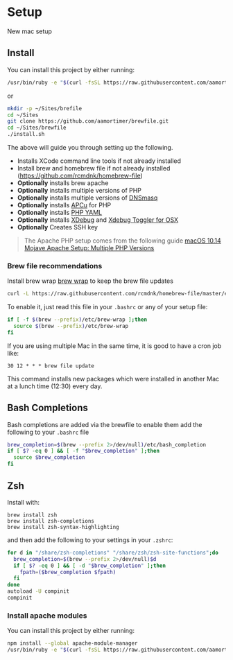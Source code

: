 # Setup 
New mac setup

## Install
You can install this project by either running:

```bash
/usr/bin/ruby -e "$(curl -fsSL https://raw.githubusercontent.com/aamortimer/brewfile/master/install.sh | sh)"
```

or

```bash
mkdir -p ~/Sites/brefile
cd ~/Sites
git clone https://github.com/aamortimer/brewfile.git
cd ~/Sites/brewfile
./install.sh
```

The above will guide you through setting up the following.

* Installs XCode command line tools if not already installed
* Install brew and homebrew file if not already installed (https://github.com/rcmdnk/homebrew-file)
* **Optionally** installs brew apache
* **Optionally** installs multiple versions of PHP
* **Optionally** installs multiple versions of [DNSmasq](http://www.thekelleys.org.uk/dnsmasq/doc.html)
* **Optionally** installs [APCu](http://php.net/manual/en/book.apcu.php) for PHP
* **Optionally** installs [PHP YAML](http://php.net/manual/en/book.yaml.php)
* **Optionally** installs [XDebug](hhttps://xdebug.org/) and [Xdebug Toggler for OSX](https://github.com/w00fz/xdebug-osx)
* **Optionally** Creates SSH key

> The Apache PHP setup comes from the following guide [macOS 10.14 Mojave Apache Setup: Multiple PHP Versions
](https://getgrav.org/blog/macos-mojave-apache-multiple-php-versions)


### Brew file recommendations
Install brew wrap [brew wrap](https://homebrew-file.readthedocs.io/en/latest/brew-wrap.html) to keep the brew file updates

```bash
curl -L https://raw.githubusercontent.com/rcmdnk/homebrew-file/master/etc/brew-wrap > $(brew --prefix)/etc/brew-wrap
```

To enable it, just read this file in your `.bashrc` or any of your setup file:

```bash
if [ -f $(brew --prefix)/etc/brew-wrap ];then
  source $(brew --prefix)/etc/brew-wrap
fi
```

If you are using multiple Mac in the same time, it is good to have a cron job like:


```
30 12 * * * brew file update
```

This command installs new packages which were installed in another Mac at a lunch time (12:30) every day.

## Bash Completions
Bash completions are added via the brewfile to enable them add the following to your `.bashrc` file

```bash
brew_completion=$(brew --prefix 2>/dev/null)/etc/bash_completion
if [ $? -eq 0 ] && [ -f "$brew_completion" ];then
  source $brew_completion
fi
```

## Zsh
Install with:

```
brew install zsh
brew install zsh-completions
brew install zsh-syntax-highlighting
```

and then add the following to your settings in your `.zshrc`:

```bash
for d in "/share/zsh-completions" "/share/zsh/zsh-site-functions";do
  brew_completion=$(brew --prefix 2>/dev/null)$d
  if [ $? -eq 0 ] && [ -d "$brew_completion" ];then
    fpath=($brew_completion $fpath)
  fi
done
autoload -U compinit
compinit
```


### Install apache modules
You can install this project by either running:

```bash
npm install --global apache-module-manager
/usr/bin/ruby -e "$(curl -fsSL https://raw.githubusercontent.com/aamortimer/brewfile/master/apachemod.sh | sh)"
```
